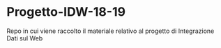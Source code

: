 # Progetto-IDW-18-19
Repo in cui viene raccolto il materiale relativo al progetto di Integrazione Dati sul Web 
